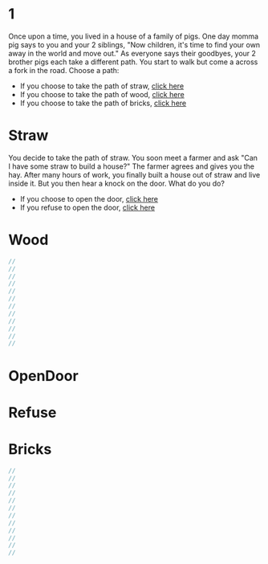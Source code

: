 # 1

Once upon a time, you lived in a house of a family of pigs.  One day momma pig says to you and your 2 siblings, "Now children, it's time to find your own away in the world and move out."  As everyone says their goodbyes, your 2 brother pigs each take a different path.  You start to walk but come a across a fork in the road.  Choose a path:
- If you choose to take the path of straw, [click here](#Straw)
- If you choose to take the path of wood, [click here](#Wood)
- If you choose to take the path of bricks, [click here](#Bricks)

# Straw
You decide to take the path of straw.  You soon meet a farmer and ask "Can I have some straw to build a house?"  The farmer agrees and gives you the hay.  After many hours of work, you finally built a house out of straw and live inside it.  But you then hear a knock on the door.  What do you do?
- If you choose to open the door, [click here](#OpenDoor)
- If you refuse to open the door, [click here](#Refuse)

# Wood
```js
//
//
//
//
//
//
//
//
//
//
//
//
```

# OpenDoor

# Refuse

# Bricks
```js
//
//
//
//
//
//
//
//
//
//
//
//
```